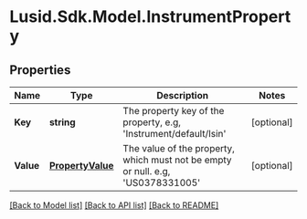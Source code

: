 # Lusid.Sdk.Model.InstrumentProperty
## Properties

Name | Type | Description | Notes
------------ | ------------- | ------------- | -------------
**Key** | **string** | The property key of the property, e.g, &#39;Instrument/default/Isin&#39; | [optional] 
**Value** | [**PropertyValue**](PropertyValue.md) | The value of the property, which must not be empty or null. e.g, &#39;US0378331005&#39; | [optional] 

[[Back to Model list]](../README.md#documentation-for-models) [[Back to API list]](../README.md#documentation-for-api-endpoints) [[Back to README]](../README.md)


